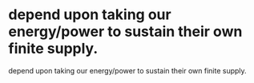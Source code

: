 # depend upon taking our energy/power to sustain their own finite supply.

depend upon taking our energy/power to sustain their own finite supply.